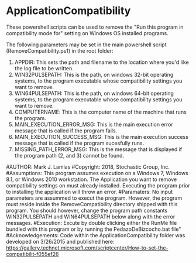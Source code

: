 # ApplicationCompatibility
These powershell scripts can be used to remove the "Run this program in compatibility mode for" setting on Windows OS installed programs. 

The following parameters may be set in the main powershell script (RemoveCompatibility.ps1) in the root folder:

1.  APPDIR:  This sets the path and filename to the location where you'd like the log file to be written.
2.  WIN32PULSEPATH:  This is the path, on windows 32-bit operating systems, to the program executable whose compatibility settings you want to remove.
3.  WIN64PULSEPATH:  This is the path, on windows 64-bit operating systems, to the program executable whose compatibility settings you want to remove.
4.  COMPUTERNAME: This is the computer name of the machine that runs the program.
5.  MAIN_EXECUTION_ERROR_MSG:  This is the main execution error message that is called if the program fails.
6.  MAIN_EXECUTION_SUCCESS_MSG:  This is the main execution success message that is called if the program sucesfully runs.
7.  MISSING_PATH_ERROR_MSG:  This is the message that is displayed if the program path (2, and 3) cannot be found.

#AUTHOR:  	Mark J. Lamias
#Copyright:  	2018, Stochastic Group, Inc.
#Assumptions:	This program assumes execution on a Windows 7, Windows 8.1, or Windows 2010 workstation.  The Application you want to remove compatibility settings on must already installed.  Executing the program prior to installing the application will throw an error.
#Paramaters:	No input parameters are assummed to execut the program.  However, the program must reside inside the RemoveCompatibility directory shipped with this program.  You should however, change the program path constants WIN32PULSEPATH and WIN64PULSEPATH below along with the error messages.
#Execution:	    Excute by double clicking either the RunMe file bundled with this program or by running the PedazoDeBizcocho.bat file"
#Acknowledgements:  Code within the ApplicationCompatibility folder was developed on 3/26/2015 and published here: https://gallery.technet.microsoft.com/scriptcenter/How-to-set-the-compatibilit-f055ef26
